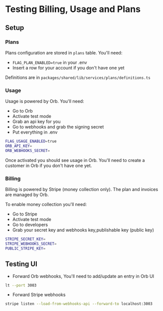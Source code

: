 # Testing Billing, Usage and Plans

## Setup

### Plans

Plans configuration are stored in `plans` table. You'll need:

- `FLAG_PLAN_ENABLED=true` in your .env
- Insert a row for your account if you don't have one yet

Definitions are in `packages/shared/lib/services/plans/definitions.ts`

### Usage

Usage is powered by Orb. You'll need:

- Go to Orb
- Activate test mode
- Grab an api key for you
- Go to webhooks and grab the signing secret
- Put everything in .env

```sh
FLAG_USAGE_ENABLED=true
ORB_API_KEY=
ORB_WEBHOOKS_SECRET=
```

Once activated you should see usage in Orb.
You'll need to create a customer in Orb if you don't have one yet.

### Billing

Billing is powered by Stripe (money collection only). The plan and invoices are managed by Orb.

To enable money collection you'll need:

- Go to Stripe
- Activate test mode
- Go to developers
- Grab your secret key and webhooks key,publishable key (public key)

```sh
STRIPE_SECRET_KEY=
STRIPE_WEBHOOKS_SECRET=
PUBLIC_STRIPE_KEY=
```

## Testing UI

- Forward Orb webhooks, You'll need to add/update an entry in Orb UI

```sh
lt --port 3003
```

- Forward Stripe webhooks

```sh
stripe listen --load-from-webhooks-api --forward-to localhost:3003
```
